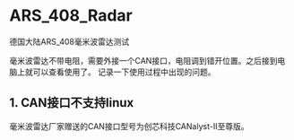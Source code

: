 # ARS_408_Radar
德国大陆ARS_408毫米波雷达测试

毫米波雷达不带电阻，需要外接一个CAN接口，电阻调到错开位置。之后接到电脑上就可以查看使用了。
记录一下使用过程中出现的问题。

## 1. CAN接口不支持linux
毫米波雷达厂家赠送的CAN接口型号为创芯科技CANalyst-II至尊版。
